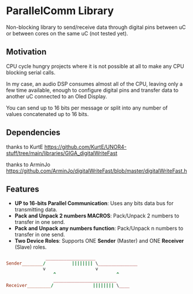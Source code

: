 
# ParallelComm Library

Non-blocking library to send/receive data through digital pins between uC or 
between cores on the same uC (not tested yet).

## Motivation

CPU cycle hungry projects where it is not possible at all to make any 
CPU blocking serial calls.

In my case, an audio DSP consumes almost all of the CPU, leaving only a few time 
available, enough to configure digital pins and 
transfer data to another uC connected to an Oled Display.

You can send up to 16 bits per message or split into any number of  
values concatenated up to 16 bits.

## Dependencies

thanks to KurtE
https://github.com/KurtE/UNOR4-stuff/tree/main/libraries/GIGA_digitalWriteFast

thanks to ArminJo
https://github.com/ArminJo/digitalWriteFast/blob/master/digitalWriteFast.h

## Features

- **UP to 16-bits Parallel Communication**: Uses any bits data bus for transmitting data.
- **Pack and Unpack 2 numbers MACROS**: Pack/Unpack 2 numbers to transfer in one send.
- **Pack and Unpack any numbers function**: Pack/Unpack n numbers to transfer in one send.
- **Two Device Roles**: Supports ONE **Sender** (Master) and ONE **Receiver** (Slave) roles.


```ruby
               ___________________
Sender________/          |||||||| \_______________
              v                   v
                  ^                       ^
                  ________________________
Receiver_________/               |||||||| \____

```